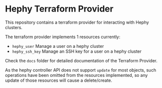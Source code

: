 # Hephy Terraform Provider #

This repository contains a terraform provider for interacting with Hephy clusters.

The terraform provider implements 1 resources currently:

* `hephy_user` Manage a user on a hephy cluster
* `hephy_ssh_key` Manage an SSH key for a user on a hephy cluster

Check the `docs` folder for detailed documentation of the Terraform Provider.

As the hephy controller API does not support `update` for most objects, such operations have been omitted from the resources implemented, so any update of those resources will cause a delete/create.
